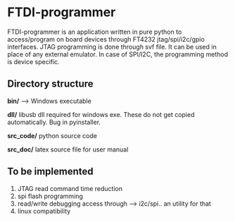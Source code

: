# FTDI-programmer
FTDI-programmer is an application written in pure python to access/program on board devices through FT4232 jtag/spi/i2c/gpio interfaces. JTAG programming is done through svf file. It can be used in place of any external emulator.
In case of SPI/I2C, the programming method is device specific.

## Directory structure
**bin/**  -->  Windows executable<br>

**dll/**    libusb dll required for windows exe. These do not get copied automatically. Bug in pyinstaller.

**src_code/**     python source code

**src_doc/**    latex source file for user manual

## To be implemented
1. JTAG read command time reduction
2. spi flash programming
3. read/write debugging access through --> i2c/spi.. an utility for that
4. linux compatibility
